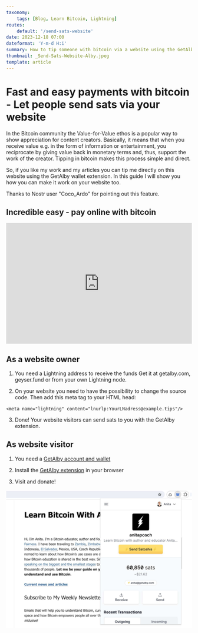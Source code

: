 ```yaml
---
taxonomy:
    tags: [Blog, Learn Bitcoin, Lightning]
routes:
    default: '/send-sats-website'
date: 2023-12-18 07:00
dateformat: 'Y-m-d H:i'
summary: How to tip someone with bitcoin via a website using the GetAlby wallet extension. Here is how you can make it work on your website.
thumbnail: _Send-Sats-Website-Alby.jpeg
template: article 
---
```


# Fast and easy payments with bitcoin - Let people send sats via your website

In the Bitcoin community the Value-for-Value ethos is a popular way to show appreciation for content creators. Basically, it means that when you receive value e.g. in the form of information or entertainment, you reciprocate by giving value back in monetary terms and, thus, support the work of the creator. Tipping in bitcoin makes this process simple and direct. 

So, if you like my work and my articles you can tip me directly on this website using the GetAlby wallet extension. In this guide I will show you how you can make it work on your website too.

Thanks to Nostr user "Coco_Ardo" for pointing out this feature.

## Incredible easy - pay online with bitcoin

<div style="padding:65.06% 0 0 0;position:relative;"><iframe src="https://player.vimeo.com/video/880399262?h=b2616c5fce&amp;badge=0&amp;autopause=0&amp;quality_selector=1&amp;player_id=0&amp;app_id=58479" frameborder="0" allow="autoplay; fullscreen; picture-in-picture" style="position:absolute;top:0;left:0;width:100%;height:100%;" title="Fast and easy payments online - Send bitcoin via website"></iframe></div><script src="https://player.vimeo.com/api/player.js"></script>

## As a website owner

1. You need a Lightning address to receive the funds
   Get it at getalby.com, geyser.fund or from your own Lightning node.

2. On your website you need to have the possibility to change the source code. Then add this meta tag to your HTML head:
```
<meta name="lightning" content="lnurlp:YourLNadress@example.tips"/>
```

3. Done! Your website visitors can send sats to you with the GetAlby extension.


## As website visitor

1. You need a [GetAlby account and wallet](https://getalby.com/#alby-account)
   
2. Install the [GetAlby extension](https://getalby.com/#alby-extension) in your browser
   
3. Visit and donate!

![Donate sats via GetAlby extension](_Send-Sats-Website-Alby.jpeg)